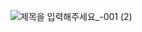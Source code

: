 ![제목을 입력해주세요_-001 (2)](https://github.com/FoodsExpress/.github/assets/98408267/61c97a5c-63bc-4bfb-a347-5786349d3a26)
